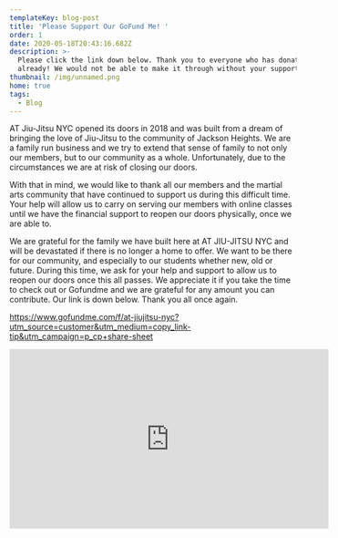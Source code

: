 ```yaml
---
templateKey: blog-post
title: 'Please Support Our GoFund Me! '
order: 1
date: 2020-05-18T20:43:16.682Z
description: >-
  Please click the link down below. Thank you to everyone who has donated
  already! We would not be able to make it through without your support! 
thumbnail: /img/unnamed.png
home: true
tags:
  - Blog
---
```

AT Jiu-Jitsu NYC opened its doors in 2018 and was built from a dream of bringing the love of Jiu-Jitsu to the community of Jackson Heights. We are a family run business and we try to extend that sense of family to not only our members, but to our community as a whole. Unfortunately, due to the circumstances we are at risk of closing our doors.

With that in mind, we would like to thank all our members and the martial arts community that have continued to support us during this difficult time. Your help will allow us to carry on serving our members with online classes until we have the financial support to reopen our doors physically, once we are able to.

We are grateful for the family we have built here at AT JIU-JITSU NYC and will be devastated if there is no longer a home to offer. We want to be there for our community, and especially to our students whether new, old or future. During this time, we ask for your help and support to allow us to reopen our doors once this all passes. We appreciate it if you take the time to check out or Gofundme and we are grateful for any amount you can contribute. Our link is down below. Thank you all once again.

<https://www.gofundme.com/f/at-jiujitsu-nyc?utm_source=customer&utm_medium=copy_link-tip&utm_campaign=p_cp+share-sheet>

<iframe width="560" height="315" src="https://www.youtube.com/embed/LAMbmCwIufg" frameborder="0" allow="accelerometer; autoplay; encrypted-media; gyroscope; picture-in-picture" allowfullscreen></iframe>
